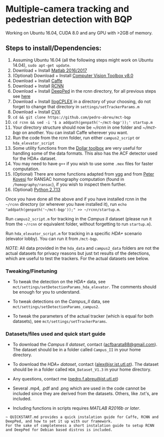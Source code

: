 # Multiple-camera tracking and pedestrian detection with BQP 

Working on Ubuntu 16.04, CUDA 8.0 and any GPU with >2GB of memory.

## Steps to install/Dependencies:

1. Assuming Ubuntu 16.04 (all the following steps might work on Ubuntu 14.04), `sudo apt-get update`.
2. Download + Install [Matlab 2016/2017](https://www.mathworks.com/downloads/)
3. (Optional) Download + Install [Computer Vision Toolbox v8.0](https://www.mathworks.com/products/computer-vision.html)
4. Download + Install [Caffe](https://github.com/BVLC/caffe)
5. Download + Install [RCNN](https://github.com/rbgirshick/rcnn)
6. Download + Install [DeepPed](https://github.com/DenisTome/DeepPed) in the rcnn directory, for all previous steps see [here](QUICKSTART.md)
7. Download + Install [IlogCPLEX](https://ibm.onthehub.com/WebStore/OfferingDetails.aspx?o=9b4eadea-9776-e611-9421-b8ca3a5db7a1) in a directory of your choosing, do not forget to change that directory in `settings/setTrackerParams.m`
8. Download + Install [CVX](http://cvxr.com/cvx/doc/install.html)
9. `cd && git clone https://github.com/pedro-abreu/mct-bqp`
10. `cd rcnn && sed -i '$ a addpath(genpath('~/mct-bqp'));' startup.m`
11. Your directory structure should now be *~/rcnn* in one folder and *~/mct-bqp* on another. You can install Caffe wherever you want.
12. Run the code from the rcnn folder, run either `campus2_script` or `hda_elevator_script`
13. Some utility functions from the [Dollar toolbox](https://github.com/pdollar/toolbox) are very useful for handling some of the data formats. This also has the ACF detector used for the HDA+ dataset.
14. You may need to have `g++` if you wish to use some `.mex` files for faster computation.
15. (Optional) There are some functions adapted from [vgg](http://www.robots.ox.ac.uk/~vgg/hzbook/code/) and from [Peter Kovesi](http://www.peterkovesi.com/matlabfns/) for RANSAC homography computation (found in `/homography/ransac`), if you wish to inspect them further.
16. (Optional) [Python 2.7.13](https://www.python.org/downloads/release/python-2713/)

Once you have done all the above and if you have installed rcnn in the `~/rcnn` directory (or wherever you have installed it), run `echo "addpath(genpath('~/mct-bqp'));" >> ~/rcnn/startup.m`.

Run `campus2_script.m` for tracking in the *Campus II* dataset (please run it from the `~/rcnn` or equivalent folder, without forgetting to run `startup.m`).

Run `hda_elevator_script.m` for tracking in a specific *HDA+* scenario (elevator lobby). You can run it from `/mct-bqp`.

*NOTE*: All data provided in the `hda_data` and `campus2_data` folders are not the actual datasets for privacy reasons but just txt results of the detections, which are useful to test the trackers. For the actual datasets see below.

### Tweaking/Finetuning

* To tweak the detection on the *HDA+* data, see `mct/settings/setDetectionParams_hda_elevator`. The comments should be enough for you to understand.

* To tweak detections on the *Campus_II* data, see `mct/settings/setDetectionParams_campus2`.

* To tweak the parameters of the actual tracker (which is equal for both datasets), see `mct/settings/setTrackerParams`.


### Datasets/files used and quick start guide

* To download the *Campus II dataset*, contact (acfbarata88@gmail.com). The dataset should be in a folder called `Campus_II` in your home directory.

* To download the *HDA+ dataset*, contact (alex@isr.ist.utl.pt). The dataset should be in a folder called `HDA_Dataset_V1.3` in your home directory.

* Any questions, contact me (pedro.f.abreu@ist.utl.pt)

* Several .mp4, .pdf and .png which are used in the code cannot be included since they are derived from the datasets. Others, like .txt's, are included.

* Including functions in scripts requires *MATLAB R2016b or later*.
~~~~~~~~~~~~~~~~
~ QUICKSTART.md provides a quick instalation guide for Caffe, RCNN and DeepPed, and how to set it up with our framework.
For the sake of completeness a short instalation guide to setup RCNN and DeepPed for Debian based distros is included.
~~~~~~~~~~~~~~~~
